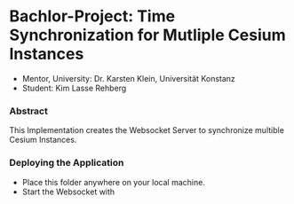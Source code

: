 # Bachlor-Project: Time Synchronization for Mutliple Cesium Instances
* Mentor, University: Dr. Karsten Klein, Universität Konstanz
* Student: Kim Lasse Rehberg


###  Abstract
This Implementation creates the Websocket Server to synchronize multible Cesium Instances.

### Deploying the Application

* Place this folder anywhere on your local machine.
* Start the Websocket with <node server.js>


